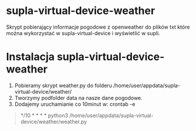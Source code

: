 # supla-virtual-device-weather
Skrypt pobierający informacje pogodowe z openweather do plików txt które można wykorzystać w supla-virtual-device i wyświetlić w supli.

# Instalacja supla-virtual-device-weather
1. Pobieramy skrypt weather.py do folderu /home/user/appdata/supla-virtual-device/weather/
2. Tworzymy podfolder data na nasze dane pogodowe.
3. Dodajemy uruchamianie co 10minut w: crontab -e
> */10 * * * * python3 /home/user/appdata/supla-virtual-device/weather/weather.py
